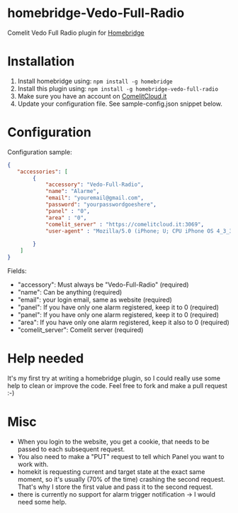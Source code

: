# homebridge-Vedo-Full-Radio
Comelit Vedo Full Radio plugin for [Homebridge](https://github.com/nfarina/homebridge)

# Installation

1. Install homebridge using: `npm install -g homebridge`
2. Install this plugin using: `npm install -g homebridge-vedo-full-radio`
3. Make sure you have an account on [ComelitCloud.it](https://comelitcloud.it)
4. Update your configuration file. See sample-config.json snippet below.

# Configuration

Configuration sample:

```json
{
   "accessories": [
        {
            "accessory": "Vedo-Full-Radio",
            "name": "Alarme",
            "email": "youremail@gmail.com",
            "password": "yourpasswordgoeshere",
            "panel" : "0",
            "area" : "0",
            "comelit_server" : "https://comelitcloud.it:3069",
            "user-agent" : "Mozilla/5.0 (iPhone; U; CPU iPhone OS 4_3_3 like Mac OS X; en-us) AppleWebKit/533.17.9 (KHTML, like Gecko) Version/5.0.2 Mobile/8J2 Safari/6533.18.5"
            
        }
    ]
}
```

Fields:

* "accessory": Must always be "Vedo-Full-Radio" (required)
* "name": Can be anything (required)
* "email": your login email, same as website (required)
* "panel": If you have only one alarm registered, keep it to 0 (required)
* "panel": If you have only one alarm registered, keep it to 0 (required)
* "area": If you have only one alarm registered, keep it also to 0 (required)
* "comelit_server": Comelit server (required)

# Help needed

It's my first try at writing a homebridge plugin, so I could really use some help to clean or improve the code. Feel free to fork and make a pull request :-) 

# Misc

* When you login to the website, you get a cookie, that needs to be passed to each subsequent request.
* You also need to make a "PUT" request to tell which Panel you want to work with.
* homekit is requesting current and target state at the exact same moment, so it's usually (70% of the time) crashing the second request. That's why I store the first value and pass it to the second request.
* there is currently no support for alarm trigger notification -> I would need some help.
